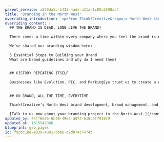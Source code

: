 ```yaml
---
parent_service: a220da5c-1433-4add-a21a-1c09c6998ad4
title: 'Branding in the North West'
overriding_introduction: '<p>From Think!Creative&rsquo;s North West studio our branding experts have been creating and keeping to brand guidelines for many years. They love the challenge of making company material stand out and stay on brand. And they love finding ways to revitalise familiar brands, finding something fresh that captures the attention again, whilst staying within your brand guidelines.</p>'
overriding_content: |
  ## THE BRAND IS DEAD, LONG LIVE THE BRAND!
  
  There comes a time within every company where you feel the brand is no longer working as effectively as it once was. But is it essential to rebrand? Brands like Coca-Cola and Kellogg’s have changed very little in over 100 years, instead choosing to breathe new life into the original brand by making slight changes. You can too, and our North West brand experts are on hand to make it a success.
  
  We’ve shared our branding wisdom here:
  
  5 Essential Steps to Building your Brand
  What are brand guidelines and why do I need them?
  
  
  ## HISTORY REPEATING ITSELF
  
  Businesses like Evolution, PIC, and ParkingEye trust us to create a whole new brand from top to bottom. And global companies like Utiligroup, BP, and BAE Systems trust us to keep their material within their strict brand guidelines. It’s the reason these companies keep coming back. [Want the evidence? Check out our portfolio](/work)
  
  
  ## ON BRAND, ALL THE TIME, EVERYTIME
  
  Think!Creative’s North West brand development, brand management, and brand consultancy experts are with you every step of the way. Whether that’s assessing the current brand, creating a new brand, or making sure all material continues to push the brand forward so it continues to work for your business for the long term, we can help.
  
  [Talk to us now about your branding project in the North West.](/contact)
updated_by: 44ff6e56-6b78-49e2-a074-616caf791879
updated_at: 1615547966
blueprint: geo_pages
id: f9bbc18e-a339-4091-bb06-c2d074c7474b
---
```

